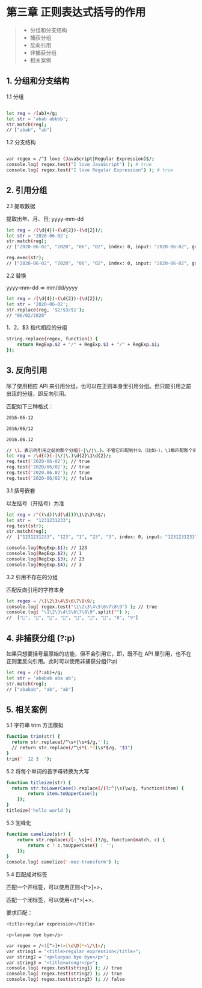 # 第三章 正则表达式括号的作用

> - 分组和分支结构
> - 捕获分组
> - 反向引用
> - 非捕获分组
> - 相关案例

## 1. 分组和分支结构

1.1 分组

```bash

let reg = /(ab)+/g;
let str = 'abab abbbb';
str.match(reg);
// ["abab", "ab"]
```

1.2 分支结构

```bash

var regex = /^I love (JavaScript|Regular Expression)$/;
console.log( regex.test("I love JavaScript") ); # true
console.log( regex.test("I love Regular Expression") ); # true
```

## 2. 引用分组

2.1 提取数据

提取出年、月、日; yyyy-mm-dd

```bash
let reg = /(\d{4})-(\d{2})-(\d{2})/;
let str = '2020-06-02';
str.match(reg);
// ["2020-06-02", "2020", "06", "02", index: 0, input: "2020-06-02", groups: undefined]

reg.exec(str);
// ["2020-06-02", "2020", "06", "02", index: 0, input: "2020-06-02", groups: undefined]
```

2.2 替换

yyyy-mm-dd => mm/dd/yyyy

```bash
let reg = /(\d{4})-(\d{2})-(\d{2})/;
let str = '2020-06-02';
str.replace(reg, '$2/$3/$1');
// "06/02/2020"
```

$1、$2、\$3 指代相应的分组

```bash
string.replace(regex, function() {
	return RegExp.$2 + "/" + RegExp.$3 + "/" + RegExp.$1;
});

```

## 3. 反向引用

除了使用相应 API 来引用分组，也可以在正则本身里引用分组。但只能引用之前出现的分组，即反向引用。

匹配如下三种格式：

```bash
2016-06-12

2016/06/12

2016.06.12
```

```bash
// \1，表示的引用之前的那个分组(-|\/|\.)。不管它匹配到什么（比如-），\1都匹配那个同样的具体某个字符
let reg = /\d{4}(-|\/|\.)\d{2}\1\d{2}/;
reg.test('2020-06-02'); // true
reg.test('2020/06/02'); // true
reg.test('2020.06.02'); // true
reg.test('2020-06/02'); // false
```

3.1 括号嵌套

以左括号（开括号）为准

```bash
let reg = /^((\d)(\d(\d)))\1\2\3\4$/;
let str =  "1231231233";
reg.test(str);
str.match(reg);
//  ["1231231233", "123", "1", "23", "3", index: 0, input: "1231231233", groups: undefined]

console.log(RegExp.$1); // 123
console.log(RegExp.$2); // 1
console.log(RegExp.$3); // 23
console.log(RegExp.$4); // 3
```

3.2 引用不存在的分组

匹配反向引用的字符本身

```bash
let regex = /\1\2\3\4\5\6\7\8\9/;
console.log( regex.test("\1\2\3\4\5\6\7\8\9") ); // true
console.log( "\1\2\3\4\5\6\7\8\9".split("") );
//  ["", "", "", "", "", "", "", "8", "9"]
```

## 4. 非捕获分组 (?:p)

如果只想要括号最原始的功能，但不会引用它，即，既不在 API 里引用，也不在正则里反向引用。此时可以使用非捕获分组(?:p)

```bash
let reg = /(?:ab)+/g;
let str = 'ababab aba ab';
str.match(reg);
// ["ababab", "ab", "ab"]
```

## 5. 相关案例

5.1 字符串 trim 方法模拟

```bash
function trim(str) {
  return str.replace(/^\s+|\s+$/g,'');
  // return str.replace(/^\s*(.*?)\s*$/g, "$1")
}
trim('  12 3  ');
```

5.2 将每个单词的首字母转换为大写

```bash
function titleize(str) {
  return str.toLowerCase().replace(/(?:^|\s)\w/g, function(item) {
		return item.toUpperCase();
	});
}
titleize('hello world');
```

5.3 驼峰化

```bash
function camelize(str) {
	return str.replace(/[-_\s]+(.)?/g, function(match, c) {
		return c ? c.toUpperCase() : '';
	});
}
console.log( camelize('-moz-transform') );
```

5.4 匹配成对标签

匹配一个开标签，可以使用正则<[^>]+>，

匹配一个闭标签，可以使用<\/[^>]+>，

要求匹配：

```bash
<title>regular expression</title>

<p>laoyao bye bye</p>
```

```bash
var regex = /<([^>]+)>[\d\D]*<\/\1>/;
var string1 = "<title>regular expression</title>";
var string2 = "<p>laoyao bye bye</p>";
var string3 = "<title>wrong!</p>";
console.log( regex.test(string1) ); // true
console.log( regex.test(string2) ); // true
console.log( regex.test(string3) ); // false
```


